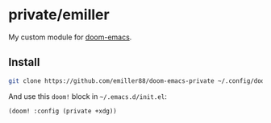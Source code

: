 # private/emiller

My custom module for [doom-emacs](https://github.com/hlissner/doom-emacs).

## Install

```sh
git clone https://github.com/emiller88/doom-emacs-private ~/.config/doom
```

And use this `doom!` block in `~/.emacs.d/init.el`:

```emacs-lisp
(doom! :config (private +xdg))
```
